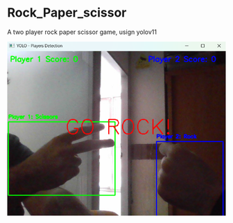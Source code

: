 # Rock_Paper_scissor

A two player rock paper scissor game, usign yolov11


![display](https://github.com/sadraberangi/Rock_Paper_scissor/blob/main/readme_assets/Screenshot%202025-02-15%20105357.png?raw=true)
